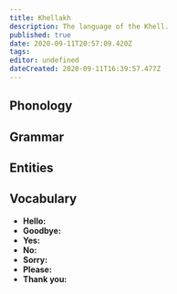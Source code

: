 ```yaml
---
title: Khellakh
description: The language of the Khell.
published: true
date: 2020-09-11T20:57:09.420Z
tags: 
editor: undefined
dateCreated: 2020-09-11T16:39:57.477Z
---
```


## Phonology

## Grammar

## Entities

## Vocabulary

- **Hello:** 
- **Goodbye:** 
- **Yes:** 
- **No:** 
- **Sorry:** 
- **Please:** 
- **Thank you:** 